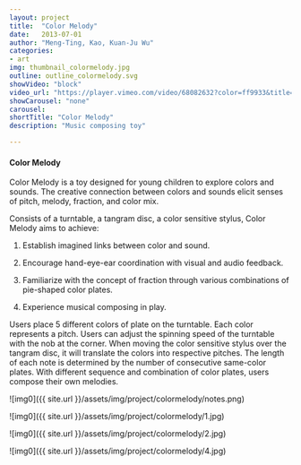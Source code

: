 ```yaml
---
layout: project
title:  "Color Melody"
date:   2013-07-01
author: "Meng-Ting, Kao, Kuan-Ju Wu"
categories:
- art
img: thumbnail_colormelody.jpg
outline: outline_colormelody.svg
showVideo: "block"
video_url: "https://player.vimeo.com/video/68082632?color=ff9933&title=0&byline=0&portrait=0"
showCarousel: "none"
carousel:
shortTitle: "Color Melody"
description: "Music composing toy"

---
```

#### Color Melody ####

Color Melody is a toy designed for young children to explore colors and sounds. The creative connection between colors and sounds elicit senses of pitch, melody, fraction, and color mix.

Consists of a turntable, a tangram disc, a color sensitive stylus, Color Melody aims to achieve:

1. Establish imagined links between color and sound.

2. Encourage hand-eye-ear coordination with visual and audio feedback.

3. Familiarize with the concept of fraction through various combinations of pie-shaped color plates.

4. Experience musical composing in play.

​Users ﻿place 5 different colors of plate on the turntable. Each color represents a pitch. Users can adjust the spinning speed of the turntable with the nob at the corner. When moving the color sensitive stylus over the tangram disc, it will translate the colors into respective pitches. The length of each note is determined by the number of consecutive same-color plates. With different sequence and combination of color plates, users  ﻿compose their own melodies.

![img0]({{ site.url }}/assets/img/project/colormelody/notes.png)

![img0]({{ site.url }}/assets/img/project/colormelody/1.jpg)

![img0]({{ site.url }}/assets/img/project/colormelody/2.jpg)

![img0]({{ site.url }}/assets/img/project/colormelody/4.jpg)
